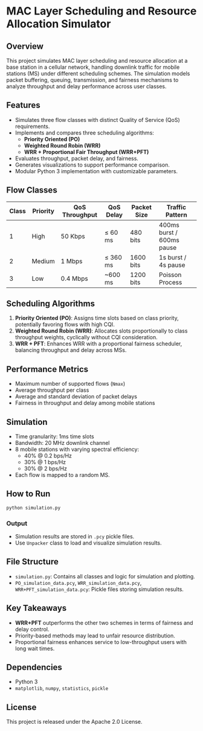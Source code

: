# MAC Layer Scheduling and Resource Allocation Simulator

## Overview

This project simulates MAC layer scheduling and resource allocation at a base station in a cellular network, handling downlink traffic for mobile stations (MS) under different scheduling schemes. The simulation models packet buffering, queuing, transmission, and fairness mechanisms to analyze throughput and delay performance across user classes.

## Features

- Simulates three flow classes with distinct Quality of Service (QoS) requirements.
- Implements and compares three scheduling algorithms:
  - **Priority Oriented (PO)**
  - **Weighted Round Robin (WRR)**
  - **WRR + Proportional Fair Throughput (WRR+PFT)**
- Evaluates throughput, packet delay, and fairness.
- Generates visualizations to support performance comparison.
- Modular Python 3 implementation with customizable parameters.

## Flow Classes

| Class | Priority | QoS Throughput | QoS Delay | Packet Size | Traffic Pattern |
|-------|----------|----------------|-----------|--------------|------------------|
| 1     | High     | 50 Kbps        | ≤ 60 ms   | 480 bits     | 400ms burst / 600ms pause |
| 2     | Medium   | 1 Mbps         | ≤ 360 ms  | 1600 bits    | 1s burst / 4s pause |
| 3     | Low      | 0.4 Mbps       | ~600 ms   | 1200 bits    | Poisson Process |

## Scheduling Algorithms

1. **Priority Oriented (PO)**: Assigns time slots based on class priority, potentially favoring flows with high CQI.
2. **Weighted Round Robin (WRR)**: Allocates slots proportionally to class throughput weights, cyclically without CQI consideration.
3. **WRR + PFT**: Enhances WRR with a proportional fairness scheduler, balancing throughput and delay across MSs.

## Performance Metrics

- Maximum number of supported flows (`Nmax`)
- Average throughput per class
- Average and standard deviation of packet delays
- Fairness in throughput and delay among mobile stations

## Simulation

- Time granularity: 1ms time slots
- Bandwidth: 20 MHz downlink channel
- 8 mobile stations with varying spectral efficiency:
  - 40% @ 0.2 bps/Hz
  - 30% @ 1 bps/Hz
  - 30% @ 2 bps/Hz
- Each flow is mapped to a random MS.

## How to Run

```bash
python simulation.py
```

### Output

- Simulation results are stored in `.pcy` pickle files.
- Use `Unpacker` class to load and visualize simulation results.

## File Structure

- `simulation.py`: Contains all classes and logic for simulation and plotting.
- `PO_simulation_data.pcy`, `WRR_simulation_data.pcy`, `WRR+PFT_simulation_data.pcy`: Pickle files storing simulation results.

## Key Takeaways

- **WRR+PFT** outperforms the other two schemes in terms of fairness and delay control.
- Priority-based methods may lead to unfair resource distribution.
- Proportional fairness enhances service to low-throughput users with long wait times.

## Dependencies

- Python 3
- `matplotlib`, `numpy`, `statistics`, `pickle`

## License

This project is released under the Apache 2.0 License.

